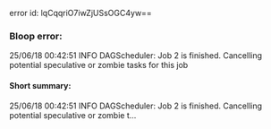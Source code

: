 error id: lqCqqriO7iwZjUSsOGC4yw==
### Bloop error:

25/06/18 00:42:51 INFO DAGScheduler: Job 2 is finished. Cancelling potential speculative or zombie tasks for this job
#### Short summary: 

25/06/18 00:42:51 INFO DAGScheduler: Job 2 is finished. Cancelling potential speculative or zombie t...